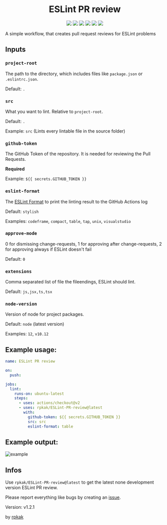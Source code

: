 <h1 align="center">ESLint PR review</h1><p align="center"><a href="https://github.com/rpkak/ESLint-PR-review/actions/workflows/test.yml"><img src="https://github.com/rpkak/ESLint-PR-review/actions/workflows/test.yml/badge.svg"/></a> <a href="https://github.com/rpkak/ESLint-PR-review/issues"><img src="https://img.shields.io/github/issues/rpkak/ESLint-PR-review?style=flat-square"/></a> <a href="https://github.com/rpkak/ESLint-PR-review/pulls"><img src="https://img.shields.io/github/issues-pr/rpkak/ESLint-PR-review?style=flat-square"/></a> <a href="https://github.com/rpkak/ESLint-PR-review/stargazers"><img src="https://img.shields.io/github/stars/rpkak/ESLint-PR-review?style=flat-square"/></a> <a href="https://github.com/rpkak/ESLint-PR-review/releases"><img src="https://img.shields.io/github/v/release/rpkak/ESLint-PR-review?style=flat-square"/></a> <a href="https://github.com/rpkak/ESLint-PR-review/releases"><img src="https://img.shields.io/github/v/release/rpkak/eslint-pr-review?include_prereleases&label=pre-release&style=flat-square"/></a></p>


A simple workflow, that creates pull request reviews for ESLint problems

## Inputs

### `project-root`

The path to the directory, which includes files like `package.json` or `.eslintrc.json`.

Default: `.`

### `src`

What you want to lint. Relative to `project-root`.

Default: `.`

Example: `src` (Lints every lintable file in the source folder)

### `github-token`

The GitHub Token of the repository. It is needed for reviewing the Pull Requests.

**Required**

Example: `${{ secrets.GITHUB_TOKEN }}`

### `eslint-format`

The [ESLint Format](https://eslint.org/docs/user-guide/formatters/) to print the linting result to the GitHub Actions log

Default: `stylish`

Examples: `codeframe`, `compact`, `table`, `tap`, `unix`, `visualstudio`

### `approve-mode`

0 for dismissing change-requests, 1 for approving after change-requests, 2 for approving always if ESLint doesn't fail

Default: `0`

### `extensions`

Comma separated list of file the fileendings, ESLint should lint.

Default: `js,jsx,ts,tsx`

### `node-version`

Version of node for project packages.

Default: `node` (latest version)

Examples: `12`, `v10.12`

## Example usage:
```yaml
name: ESLint PR review

on:
  push:

jobs:
  lint:
    runs-on: ubuntu-latest
    steps:
      - uses: actions/checkout@v2
      - uses: rpkak/ESLint-PR-review@latest
        with:
          github-token: ${{ secrets.GITHUB_TOKEN }}
          src: src
          eslint-format: table
```

## Example output:

![example](https://user-images.githubusercontent.com/67059904/116257821-acad1000-a774-11eb-82e4-edaef33a4c97.png)

## Infos

Use `rpkak/ESLint-PR-review@latest` to get the latest none development version ESLint PR review.

Please report everything like bugs by creating an [issue](https://github.com/rpkak/ESLint-PR-review/issues/new/choose).

Version: v1.2.1

by [rpkak](https://github.com/rpkak)
